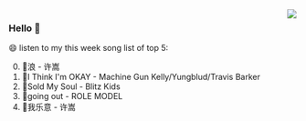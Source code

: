 <img align="right"  src="https://github-readme-stats.vercel.app/api/top-langs/?username=sohyunQVQ" />

### Hello 👋

😄 listen to my this week song list of top 5:

0. 🌈浪 - 许嵩
1. 🌈I Think I'm OKAY - Machine Gun Kelly/Yungblud/Travis Barker
2. 🌈Sold My Soul - Blitz Kids
3. 🌈going out - ROLE MODEL
4. 🌈我乐意 - 许嵩

